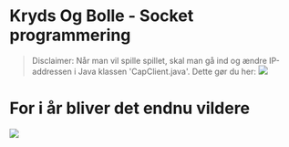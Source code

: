 # Kryds Og Bolle - Socket programmering  

> Disclaimer: Når man vil spille spillet, skal man gå ind og ændre IP-addressen i Java klassen 'CapClient.java'. 
> Dette gør du her:
![](https://imgur.com/a/cWoUEvr)

  
    
      
        
        
# For i år bliver det endnu vildere
![](https://i.ytimg.com/vi/PJDiYiDXpE4/maxresdefault.jpg)
